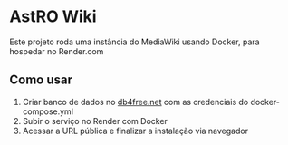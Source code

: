 # AstRO Wiki

Este projeto roda uma instância do MediaWiki usando Docker, para hospedar no Render.com

## Como usar

1. Criar banco de dados no [db4free.net](https://www.db4free.net/) com as credenciais do docker-compose.yml
2. Subir o serviço no Render com Docker
3. Acessar a URL pública e finalizar a instalação via navegador
